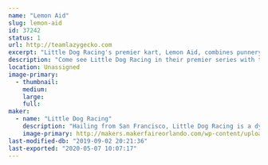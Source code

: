 ```yaml
---
name: "Lemon Aid"
slug: lemon-aid
id: 37242
status: 1
url: http://teamlazygecko.com
excerpt: "Little Dog Racing's premier kart, Lemon Aid, combines punnery excellence with a lean, mean, racing machine."
description: "Come see Little Dog Racing in their premier series with their go kart, Lemon Aid. Having already competed at the Detroit and Milwaukee Maker Faire's, Lemon Aid is looking to end its season with a medal - all during Little Dog Racing's first season!"
location: Unassigned
image-primary:
  - thumbnail: 
    medium: 
    large: 
    full: 
maker:
  - name: "Little Dog Racing"
    description: "Hailing from San Francisco, Little Dog Racing is a dynamic duo in their first year of Power Wheels racing. Makers Katie and Alex work as software and electrical engineers during the day, mentor high school students on a robotics team in the afternoon, and make lean mean racing machines by night."
    image-primary: http://makers.makerfaireorlando.com/wp-content/uploads/2019/08/lildog.png
last-modified-db: "2019-09-02 20:21:36"
last-exported: "2020-05-07 10:07:17"
---
```

